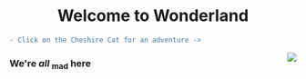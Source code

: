 <h1 align="center"> Welcome to Wonderland </h1>

```diff
- Click on the Cheshire Cat for an adventure ->
```

<a href="/cheshire/Cheshire.jpg">
  <img align="right" src="https://www.alice-in-wonderland.net/wp-content/uploads/cheshire-cat-4.jpg">
</a>

<h3 align="left"> We're <i>all</i> <sub>mad</sub> here </h3>


